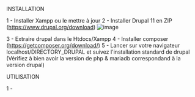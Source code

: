 INSTALLATION

1 - Installer Xampp ou le mettre à jour
2 - Installer Drupal 11 en ZIP (https://www.drupal.org/download) ![image](https://github.com/user-attachments/assets/cdf190ce-e6a1-4618-8189-d55f6408ad4d)

3 - Extraire drupal dans le Htdocs/Xampp 
4 - Installer composer (https://getcomposer.org/download/)
5 - Lancer sur votre navigateur localhost/DIRECTORY_DRUPAL et suivez l'installation standard de drupal (Vérifiez à bien avoir la version de php & mariadb correspondand à la version drupal)

UTILISATION

1 - 
